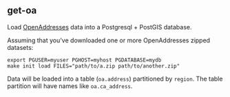 get-oa
------

Load [OpenAddresses](openaddresses.io) data into a Postgresql + PostGIS database.

Assuming that you've downloaded one or more OpenAddresses zipped datasets:
```
export PGUSER=myuser PGHOST=myhost PGDATABASE=mydb
make init load FILES="path/to/a.zip path/to/another.zip"
```

Data will be loaded into a table (`oa.address`) partitioned by `region`. The table partition will have names like `oa.ca_address`.